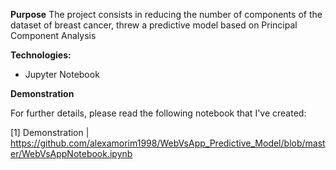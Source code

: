 **Purpose**
The project consists in reducing the number of components of the dataset of breast cancer, threw a predictive model based on Principal Component Analysis

**Technologies:**

- Jupyter Notebook 

**Demonstration**

For further details, please read the following notebook that I've created:

[1] Demonstration | https://github.com/alexamorim1998/WebVsApp_Predictive_Model/blob/master/WebVsAppNotebook.ipynb
